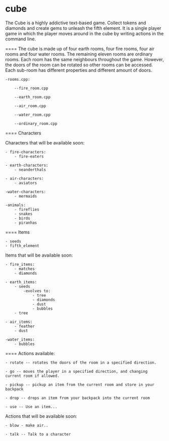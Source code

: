 cube
====

The Cube is a highly addictive text-based game. Collect tokens and diamonds and create gems to unleash the fifth element.
It is a single player game in which the player moves around in the cube by writing actions in the command line.

====
The cube is made up of four earth rooms, four fire rooms, four air rooms and four water rooms. The remaining eleven rooms are ordinary rooms.
Each room has the same neighbours throughout the game. However, the doors of the room can be rotated so other rooms can be accessed. 
Each sub-room has different properties and different amount of doors.

	-rooms.cpp:
		
		--fire_room.cpp

		--earth_room.cpp

		--air_room.cpp

		--water_room.cpp

		--ordinary_room.cpp

====
Characters

Characters that will be available soon:
	
	- fire-characters:
		- fire-eaters

	- earth-characters:
		- neanderthals

	- air-characters:
		- aviators

	-water-characters:
		- mermaids
	
	-animals:
		- fireflies
		- snakes
		- birds
		- piranhas


====
Items

	- seeds
	- fifth_element

Items that will be available soon:
	
	- fire_items:
		- matches
		- diamonds
	
	- earth_items:
		- seeds
			-evolves to:
				- tree
				- diamonds
				- dust
				- bubbles
		- tree
	
	- air_items:
		- feather
		- dust
	
	-water_items:
		- bubbles

====
Actions available:

	- rotate -- rotates the doors of the room in a specified direction.
	
	- go -- moves the player in a specified direction, and changing current room if allowed.

	- pickup -- pickup an item from the current room and store in your backpack
	
	- drop -- drops an item from your backpack into the current room

	- use -- Use an item...

Actions that will be available soon:

	- blow - make air..
	
	- talk -- Talk to a character
